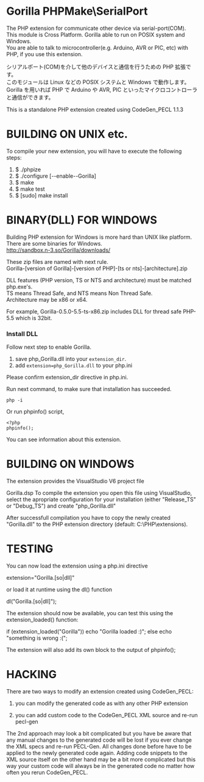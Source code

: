 Gorilla PHPMake\SerialPort
==========================
The PHP extension for communicate other device via serial-port(COM).  
This module is Cross Platform. Gorilla able to run on POSIX system and Windows.  
You are able to talk to microcontroller(e.g. Arduino, AVR or PIC, etc) with PHP, if you use this extension.

シリアルポート(COM)を介して他のデバイスと通信を行うための PHP 拡張です。  
このモジュールは Linux などの POSIX システムと Windows で動作します。  
Gorilla を用いれば PHP で Arduino や AVR, PIC といったマイクロコントローラと通信ができます。

This is a standalone PHP extension created using CodeGen_PECL 1.1.3


BUILDING ON UNIX etc.
=====================

To compile your new extension, you will have to execute the following steps:

1.  $ ./phpize
2.  $ ./configure [--enable--Gorilla] 
3.  $ make
4.  $ make test
5.  $ [sudo] make install


BINARY(DLL) FOR WINDOWS
=======================

Building PHP extension for Windows is more hard than UNIX like platform.  
There are some binaries for Windows.  
http://sandbox.n-3.so/Gorilla/downloads/

These zip files are named with next rule.  
Gorilla-[version of Gorilla]-[version of PHP]-[ts or nts]-[architecture].zip

DLL features (PHP version, TS or NTS and architecture) must be matched php.exe's.  
TS means Thread Safe, and NTS means Non Thread Safe.  
Architecture may be x86 or x64.

For example, Gorilla-0.5.0-5.5-ts-x86.zip includes DLL for thread safe PHP-5.5 which is 32bit.


### Install DLL

Follow next step to enable Gorilla.

 1. save php_Gorilla.dll into your ```extension_dir```.
 2. add ```extension=php_Gorilla.dll``` to your php.ini

Please confirm extension_dir directive in php.ini.

Run next command, to make sure that installation has succeeded.

    php -i

Or run phpinfo() script,

    <?php
    phpinfo();

You can see information about this extension.


BUILDING ON WINDOWS
===================

The extension provides the VisualStudio V6 project file 

  Gorilla.dsp
To compile the extension you open this file using VisualStudio,
select the apropriate configuration for your installation
(either "Release_TS" or "Debug_TS") and create "php_Gorilla.dll"

After successfull compilation you have to copy the newly
created "Gorilla.dll" to the PHP
extension directory (default: C:\PHP\extensions).



TESTING
=======

You can now load the extension using a php.ini directive

  extension="Gorilla.[so|dll]"

or load it at runtime using the dl() function

  dl("Gorilla.[so|dll]");

The extension should now be available, you can test this
using the extension_loaded() function:

  if (extension_loaded("Gorilla"))
    echo "Gorilla loaded :)";
  else
    echo "something is wrong :(";

The extension will also add its own block to the output
of phpinfo();




HACKING
=======

There are two ways to modify an extension created using CodeGen_PECL:

1) you can modify the generated code as with any other PHP extension
  
2) you can add custom code to the CodeGen_PECL XML source and re-run pecl-gen

The 2nd approach may look a bit complicated but you have be aware that any
manual changes to the generated code will be lost if you ever change the
XML specs and re-run PECL-Gen. All changes done before have to be applied
to the newly generated code again.
Adding code snippets to the XML source itself on the other hand may be a 
bit more complicated but this way your custom code will always be in the
generated code no matter how often you rerun CodeGen_PECL.

